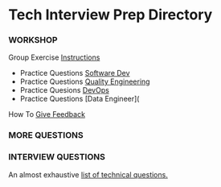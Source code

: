 Tech Interview Prep Directory
==================================


### WORKSHOP

Group Exercise [Instructions](https://github.com/BecksHookham/Tech_Interviews.md/blob/main/Groupwork.png)

- Practice Questions [Software Dev](https://github.com/BecksHookham/Tech_Interviews.md/blob/main/workshop_questions.md)
- Practice Questions [Quality Engineering](https://github.com/BecksHookham/Tech_Interviews.md/blob/main/practice_SDET.md)
- Practice Quesions [DevOps](https://github.com/BecksHookham/Tech_Interviews.md/blob/main/practice_DevOps.md)
- Practice Questions [Data Engineer](

How To [Give Feedback](https://github.com/BecksHookham/Tech_Interviews.md/blob/main/feedback.md)

### MORE QUESTIONS

### INTERVIEW QUESTIONS

An almost exhaustive [list of technical questions.](https://github.com/BecksHookham/Tech_Interviews.md/blob/main/database.md)


